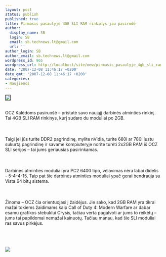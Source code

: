 ```yaml
---
layout: post
status: publish
published: true
title: Pirmasis pasaulyje 4GB SLI RAM rinkinys jau pasirodė
author:
  display_name: SB
  login: SB
  email: sb.technews.lt@gmail.com
  url: ''
author_login: SB
author_email: sb.technews.lt@gmail.com
wordpress_id: 965
wordpress_url: http://localhost/site/new/pirmasis_pasaulyje_4gb_sli_ram_rinkinys_jau_pasirode/
date: '2007-12-08 11:46:17 +0200'
date_gmt: '2007-12-08 11:46:17 +0200'
categories:
- Naujienos
---
```

<div class="imgright"><img src="http://tbn0.google.com/images?q=tbn:yEFPBZB8gTWXDM:http://www.hardwarebase.net/slike/recenzije/ocz_logo.jpg" border="1"></div>
<p><br>OCZ Kalėdoms pasiruošė – pristatė savo naująjį darbinės atminties rinkinį. Tai 4GB SLI RAM rinkinys, kurį sudaro du moduliai po 2GB.<br />
<br><br />
<br>Taigi jei jūs turite DDR2 pagrindinę, mylite nVidia, turite 680i ar 780i lustu sukurtą pagrindinę ir savame kompiuteryje norite turėti 2x2GB RAM iš OCZ SLI serijos – tai jums geriausias pasirinkamas.<br />
<br><br />
<br>Darbinės atminties moduliai yra PC2 6400 tipo, vėlavimas nėra labai didelis - 5-4-4-15. Taip pat šie darbinės atminties moduliai ypač gerai bendrauja su Vista 64 bitų sistema.<br />
<br><br />
<br>Žinoma – OCZ čia orientuojasi į žaidėjus. Jie sako, kad 2GB RAM yra tikrai mažai tokiems žaidimams kaip Call of Duty 4: Modern Warfare ar dabar esamu grafikos stebuklui Crysis, tačiau verta pagalvoti ar jums to reikėtų – jums tai papildomai nemažai kainuotų. Tačiau manau, kad šie SLI moduliai ras savus pirkėjus.<br />
<br><br />
<br><br><img src="http://www.technews.lt/upl/Failai/ocz_4gb.jpg"><br><br />
<br></p>
